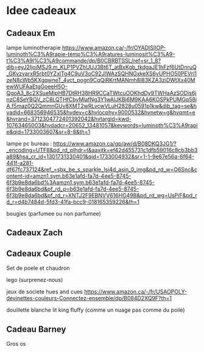 # Idee cadeaux

## Cadeaux Em
lampe luminotherapie https://www.amazon.ca/-/fr/OYADISIIOP-luminoth%C3%A9rapie-temp%C3%A9ratures-luminosit%C3%A9-t%C3%A9l%C3%A9commande/dp/B0CBRBTSSL/ref=sr_1_8?dib=eyJ2IjoiMSJ9.m_KLP1PVZhUUJ3Bt6T_atBxKgb_tkdgaJE1hFzf6UtDnruQ_GKvzyarxR5rbt0YZxlTg4C9uV3oC92JlWAzSQHNGxkeXS6yUPHO50PEVrl1zeN8cWb5KXgqwneT_4vct_pogn9CqQiRKrtMANmh8I83KZA3ziDWtXx40MewWUFAaEtgGoeeH5O-QgoA3_8c2XSueMipHB7DtRH38HR9CCaTWtcuOOKhdDy9TWHaAzSODis6jnzC8SeYBQV_zC8LQTHfCbyMlafNg3Y1wAlJKBj6M9KAA6KOSPkPUMGq58jA.f5maz0Q2QmmnGUv8XMT2wRLvcwVLuH2828u0591p1kw&dib_tag=se&hvadid=668356946535&hvdev=c&hvlocphy=9000532&hvnetw=g&hvqmt=e&hvrand=3712304772401392042&hvtargid=kwd-10763465003&hydadcr=20652_13481057&keywords=luminoth%C3%A9rapie&qid=1733003607&sr=8-8&th=1

lampe pc bureau : https://www.amazon.ca/gp/aw/d/B08DKQ3JG1/?_encoding=UTF8&pd_rd_plhdr=t&aaxitk=ef42d455731c1dfb59016c8cb3bb3a89&hsa_cr_id=1301731330401&qid=1733004932&sr=1-1-9e67e56a-6f64-441f-a281-df67fc737124&ref_=sbx_be_s_sparkle_lsi4d_asin_0_img&pd_rd_w=O6Snc&content-id=amzn1.sym.b63e1afd-fa7d-4ee5-8745-6f3b9e8da6bd%3Aamzn1.sym.b63e1afd-fa7d-4ee5-8745-6f3b9e8da6bd&pf_rd_p=b63e1afd-fa7d-4ee5-8745-6f3b9e8da6bd&pf_rd_r=XNTJ2F9EBNVV616HG49B&pd_rd_wg=UsPiF&pd_rd_r=d4b7484d-5fd3-41fa-bcc9-018165359226&th=1

bougies (parfumee ou non parfumee)




## Cadeaux Zach


## Cadeaux Couple
Set de poele et chaudron

lego (surprenez-nous)

jeux de societe hues and cues  https://www.amazon.ca/-/fr/USAOPOLY-devinettes-couleurs-Connectez-ensemble/dp/B084D2XQ9F?th=1

douillette blanche lit king fluffy (comme un nuage pas comme du poile)

## Cadeau Barney
Gros os

